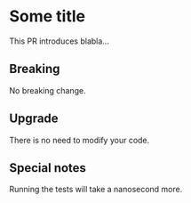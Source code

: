 # Some title

This PR introduces blabla...

## Breaking

No breaking change.

## Upgrade

There is no need to modify your code.

## Special notes

Running the tests will take a nanosecond more.
